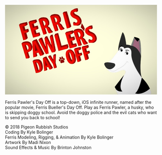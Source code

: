 ![Preview Image](fpdo-slideshow.jpg)

Ferris Pawler's Day Off is a top-down, iOS infinite runner, named after the popular movie, Ferris Bueller's Day Off. Play as Ferris Pawler, a husky, who is skipping doggy school. Avoid the doggy police and the evil cats who want to send you back to school!

© 2018 Pigeon Rubbish Studios  <br />
Coding By Kyle Bolinger  <br />
Ferris Modeling, Rigging, & Animation By Kyle Bolinger  <br />
Artwork By Madi Nixon  <br />
Sound Effects & Music By Brinton Johnston
